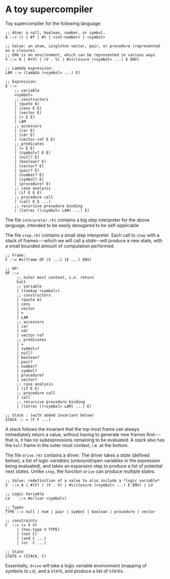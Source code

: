 # A toy supercompiler

Toy supercompiler for the following language:

```
;; Atom: a null, boolean, number, or symbol.
A ::= () | #f | #t | <int-number> | <symbol>

;; Value: an atom, singleton vector, pair, or procedure (represented as a closure).
;; ENV is an environment, which can be represented in various ways
V ::= A | #(V) | (V . V) | #s(closure (<symbol> ...) E ENV)

;; Lambda expression:
LAM ::= (lambda (<symbol> ...) E)

;; Expression:
E ::=
    ;; variable
    <symbol>
    ;; constructors
    | (quote A)
    | (cons E E)
    | (vector E)
    | (+ E E)
    | LAM
    ;; accessors
    | (car E)
    | (cdr E)
    | (vector-ref E E)
    ;; predicates
    | (= E E)
    | (symbol=? E E)
    | (null? E)
    | (boolean? E)
    | (vector? E)
    | (pair? E)
    | (number? E)
    | (symbol? E)
    | (procedure? E)
    ;; case analysis
    | (if E E E)
    ;; procedure call
    | (call E E ...)
    ;; recursive procedure binding
    | (letrec ((<symbol> LAM) ...) E)
```

The file `interpreter.rkt` contains a big step interpreter for the above language, 
intended to be easily desugared to be self-applicable


The file `step.rkt` contains a small step interpreter. Each call to `step`
with a stack of frames---which we will call a *state*--will produce a new
state, with a small bounded amount of computation performed.

```
;; Frame:
F ::= #s(frame OP (V ...) (E ...) ENV)

;; OP: 
OP ::= 
     ;; outer most context, i.e. return
     halt
     ;; variable
     | (lookup <symbol>)
     ;; constructors
     | (quote A)
     | cons
     | vector
     | +
     | LAM
     ;; accessors
     | car
     | cdr
     | vector-ref
     ;; predicates
     | =
     | symbol=?
     | null?
     | boolean?
     | pair?
     | number?
     | symbol?
     | procedure?
     | vector?
     ;; case analysis
     | (if E E)
     ;; procedure call
     | call
     ;; recursive procedure binding
     | (letrec ((<symbol> LAM) ...) E)

;; Stack : (with added invariant below)
STACK :: = (F F ...)
```

A stack follows the invariant that the top most frame can always
immediately return a value, without having to generate new frames first---
that is, it has no subexpressions remaining to be evaluated.
A stack also has the `halt` frame  in the outer most context, i.e. at the bottom.


The file `drive.rkt` contains a driver. The driver takes a *state* (defined below),
a list of *logic variables* (unbound/open variables in the expression being evaluated),
and takes an expansion step to produce a list of potential next *states*.
Unlike `step`, the function `drive` can produce multiple states.

```
;; Value: redefinition of a value to also include a *logic variable*
V  ::= A | #(V) | (V . V) | #s(closure (<symbol> ...) E ENV) | LV

;; Logic Variable
LV    ::= #s(lvar <symbol>)

;; Types
TYPE ::= null | num | pair | symbol | boolean | procedure | vector

;; constraints
C  ::= (= V V)
     | (has-type V TYPE)
     | (not C)
     | (and C ...)
     | (or  C ...)

;; State
STATE = (STACK, C)
```

Essentially, `drive` will take a logic variable environment (mapping of symbols to `LV`),
and a `STATE`, and produce a list of `STATE`s.

